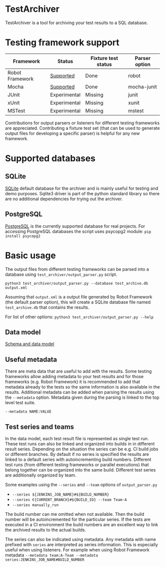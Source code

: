# TestArchiver
TestArchiver is a tool for archiving your test results to a SQL database.

# Testing framework support

| Framework | Status | Fixture test status | Parser option |
| --- | --- | --- | --- |
| Robot Framework | [Supported](robot_tests/) | Done | robot
| Mocha | [Supported](mocha_tests/) | Done | mocha-junit |
| JUnit | Experimental | Missing | junit |
| xUnit | Experimental | Missing | xunit |
| MSTest | Experimental | Missing | mstest |

Contributions for output parsers or listeners for different testing frameworks are appreciated. Contributing a fixture test set (that can be used to generate output files for developing a specific parser) is helpful for any new framework.

# Supported databases

## SQLite
[SQLite](https://www.sqlite.org) default database for the archiver and is mainly useful for testing and demo purposes. Sqlite3 driver is part of the python standard library so there are no additional dependencies for trying out the archiver.

## PostgreSQL
[PostgreSQL](https://www.postgresql.org) is the currently supported database for real projects. For accessing PostgreSQL databases the script uses psycopg2 module: `pip install psycopg2`

# Basic usage

The output files from different testing frameworks can be parsed into a database using `test_archiver/output_parser.py` script.

```
python3 test_archiver/output_parser.py --database test_archive.db output.xml
```
Assuming that `output.xml` is a output file generated by Robot Framework (the default parser option), this will create a SQLite database file named `test_archive.db` that contains the results.

For list of other options: `python3 test_archiver/output_parser.py --help`

## Data model
[Schema and data model](test_archiver/schemas/)


## Useful metadata
There are meta data that are useful to add with the results. Some testing frameworks allow adding metadata to your test results and for those frameworks (e.g. Robot Framework) it is recommended to add that metadata already to the tests so the same information is also available in the results. Additional metadata can be added when parsing the results using the `--metadata` option. Metadata given during the parsing is linked to the top level test suite.

`--metadata NAME:VALUE`

## Test series and teams
In the data model, each test result file is represented as single test run. These test runs can also be linked and organized into builds in in different result series. Depending on the situation the series can be e.g. CI build jobs or different branches. By default if no series is specified the results are linked to a default series with autoincrementing build numbers. Different test runs (from different testing frameworks or parallel executions) that belong together can be organized into the same build. Different test series are additionally organized by team.

Some examples using the `--series` and `--team` options of `output_parser.py`
* `--series ${JENKINS_JOB_NAME}#${BUILD_NUMBER}`
* `--series €{CURRENT_BRANCH}#${BUILD_ID} --team Team-A`
* `--series manually_run`

The build number can me omitted when not available. Then the build number will be autoincremented for the particular series. If the tests are executed in a CI environment the build numbers are an excellent way to link the archived results to the actual builds.

The series can also be indicated using metadata. Any metadata with name prefixed with `series` are interpreted as series information. This is especially useful when using listeners. For example when using Robot Framework metadata `--metadata team:A-Team --metadata series:JENKINS_JOB_NAME#BUILD_NUMBER`
